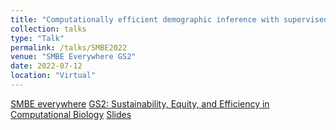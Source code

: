 ```yaml
---
title: "Computationally efficient demographic inference with supervised machine learning"
collection: talks
type: "Talk"
permalink: /talks/SMBE2022
venue: "SMBE Everywhere GS2"
date: 2022-07-12
location: "Virtual"
---
```


[SMBE everywhere](http://www.smbe.org/smbe/MEETINGS/SMBEeverywhere.aspx) [GS2: Sustainability, Equity, and Efficiency in Computational Biology](http://www.smbe.org/smbe/MEETINGS/SMBEeverywhere/GS2.aspx)
[Slides](https://github.com/lntran26/lntran26.github.io/blob/779583549cf76bed0d4fb1530312707d87c47f3f/files/talk_smbe22.pdf)
